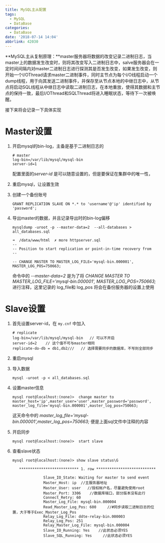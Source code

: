 ```yaml
---
title: MySQL主从配置
tags:
  - MySQL
  - DataBase
categories:
  - DataBase
date: '2018-07-14 14:04'
abbrlink: 42030
---
```

**MySQL主从复制原理：**master服务器将数据的改变记录二进制日志，当master上的数据发生改变时，则将其改变写入二进制日志中，salve服务器会在一定时间间隔内对master二进制日志进行探测其是否发生改变，如果发生改变，则开始一个I/OThread请求master二进制事件，同时主节点为每个I/O线程启动一个dump线程，用于向其发送二进制事件，并保存至从节点本地的中继日志中，从节点将启动SQL线程从中继日志中读取二进制日志，在本地重放，使得其数据和主节点的保持一致，最后I/OThread和SQLThread将进入睡眠状态，等待下一次被唤醒。

接下来将会记录一下具体实现

<!--more-->

# Master设置

1. 开启mysql的bin-log，主备是基于二进制日志的

   ~~~
   # master
   log-bin=/var/lib/mysql/mysql-bin
   server-id=1
   ~~~
   配置里面的*server-id* 是可以随意设置的，但是要保证在集群中的唯一性，

2. 重启mysql，让设置生效

3. 创建一个备份账号

   ~~~
   GRANT REPLICATION SLAVE ON *.* to 'username'@'ip' identified by 'password';
   ~~~

4. 导出master的数据，并且记录导出时的bin-log偏移

   ~~~
   mysqldump -uroot -p --master-data=2  --all-databases > all_databases.sql
   ~~~

   ~~~
   ➜  /data/www/html  ✗ more httpserver.sql
   --
   -- Position to start replication or point-in-time recovery from
   --

   -- CHANGE MASTER TO MASTER_LOG_FILE='mysql-bin.000001', MASTER_LOG_POS=750663;
   ~~~

   命令中的 *--master-data=2* 是为了将 *CHANGE MASTER TO MASTER_LOG_FILE='mysql-bin.000001', MASTER_LOG_POS=750663;*  进行注释，这里记录的 log_file和 log_pos 将会在备份服务器的设置上使用

# Slave设置

1. 首先设置server-id，在 `my.cnf` 中加入

   ~~~
   # replicate
   log-bin=/var/lib/mysql/mysql-bin   // 可以不开启
   server-id=2    // 这个值不可与master相同
   replicate-do-db = db1,db2///   // 选择需要同步的数据库，不写则全部同步
   ~~~

2. 重启mysql

3. 导入数据

   ~~~
   mysql -uroot -p < all_databases.sql
   ~~~

4. 设置master信息

   ~~~
   mysql root@localhost:(none)>  change master to master_host='ip',master_user='user',master_password='password', master_log_file='mysql-bin.000001',master_log_pos=750663; 
   ~~~
   这天命令中的 *master_log_file='mysql-bin.000001',master_log_pos=750663;*  便是上面sql文件中注释的内容

5. 开启同步

   ~~~
   mysql root@localhost:(none)>  start slave  
   ~~~

6. 查看slave状态

   ~~~
   mysql root@localhost:(none)> show slave status\G

      *************************** 1. row ***************************

                 Slave_IO_State: Waiting for master to send event
                 Master_Host: ip  //主服务器地址
                 Master_User: user   //授权帐户名，尽量避免使用root
                 Master_Port: 3306    //数据库端口，部分版本没有此行
                 Connect_Retry: 60
                 Master_Log_File: mysql-bin.000004
                 Read_Master_Log_Pos: 600     //#同步读取二进制日志的位置，大于等于Exec_Master_Log_Pos
                 Relay_Log_File: ddte-relay-bin.000003
                 Relay_Log_Pos: 251
                 Relay_Master_Log_File: mysql-bin.000004
                 Slave_IO_Running: Yes    //此状态必须YES
                 Slave_SQL_Running: Yes     //此状态必须YES
   ~~~